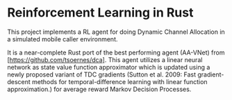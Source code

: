 # Reinforcement Learning in Rust
This project implements a RL agent for doing Dynamic Channel Allocation in a 
simulated mobile caller environment.

It is a near-complete Rust port of the best performing agent (AA-VNet) 
from [https://github.com/tsoernes/dca]. This agent utilizes a linear neural network
as state value function approximator which is updated using a newly proposed variant of 
TDC gradients (Sutton et al. 2009: Fast gradient-descent methods for temporal-difference learning with linear function approximation.) for average reward Markov Decision Processes.

